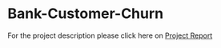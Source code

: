 # Bank-Customer-Churn
For the project description please click here on
<a href="https://github.com/nik-vaibhav18/Bank-Customer-Churn/blob/main/ProjectReport.pdf" target="\_blank"> Project Report </a>
